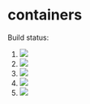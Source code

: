 # containers

Build status:

1. [![](https://github.com/amyyu116/containers/workflows/tests-fibonacci/badge.svg)](https://github.com/amyyu116/containers/actions?query=workflow%3Atests-fibonacci)
1. [![](https://github.com/amyyu116/containers/workflows/tests-range/badge.svg)](https://github.com/amyyu116/containers/actions?query=workflow%3Atests-range)
1. [![](https://github.com/amyyu116/containers/workflows/tests-BST/badge.svg)](https://github.com/amyyu116/containers/actions?query=workflow%3Atests-BST)
1. [![](https://github.com/amyyu116/containers/workflows/tests-BinaryTree/badge.svg)](https://github.com/amyyu116/containers/actions?query=workflow%3Atests-BinaryTree)
1. [![](https://github.com/amyyu116/containers/workflows/tests-heap/badge.svg)](https://github.com/amyyu116/containers/actions?query=workflow%3Atests-heap)
